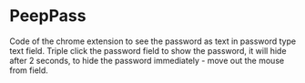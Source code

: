 # PeepPass

Code of the chrome extension to see the password as text in password type text field.
Triple click the password field to show the password, it will hide after 2 seconds,  to hide the password immediately - move out the mouse from field.